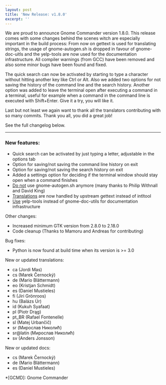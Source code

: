 ```yaml
---
layout: post
title: 'New Release: v1.8.0'
excerpt: ''
---
```


We are proud to announce Gnome Commander version 1.8.0. This release comes with some changes
behind the scenes witch are especially important in the build process: From now on gettext is
used for translating strings, the usage of gnome-autogen.sh is dropped in favour of
gnome-doc-uitls and the yelp-tools are now used for the documentation infrastructure. All
compiler warnings (from GCC) have been removed and also some minor bugs have been found and fixed.

The quick search can now be activated by starting to type a character without hitting another
key like Ctrl or Alt. Also we added two options for not saving the history of the command line
and the search history. Another option was added to leave the terminal open after executing a
command in a terminal, useful for example when a command in the command line is executed with Shift+Enter.
Give it a try, you will like it.

Last but not least we again want to thank all the translators contributing with so many commits.
Thank you all, you did a great job!

See the full changelog below.

-----

### New features:
* Quick search can be activated by just typing a letter, adjustable in the options tab
* Option for saving/not saving the command line history on exit
* Option for saving/not saving the search history on exit
* Added a settings option for deciding if the terminal window should stay open when a command finishes
* [Do not](https://wiki.gnome.org/Projects/GnomeCommon/Migration) use gnome-autogen.sh anymore (many thanks to Philip Withnall and David King)
* [Translations](https://wiki.gnome.org/MigratingFromIntltoolToGettext) are now handled by upstream gettext instead of intltool
* [Use](https://wiki.gnome.org/action/show/Initiatives/GnomeGoals/NewDocumentationInfrastructure) yelp-tools instead of gnome-doc-utils for documentation infrastructure

Other changes:
* Increased minimum GTK version from 2.8.0 to 2.18.0
* Code cleanup (Thanks to Mamoru and Andreas for contributing)

Bug fixes:
* Python is now found at build time when its version is >= 3.0

New or updated translations:
* ca (Jordi Mas)
* cs (Marek Černocký)
* de (Mario Blättermann)
* eo (Kristjan Schmidt)
* es (Daniel Mustieles)
* fi (Jiri Grönroos)
* hu (Balázs Úr)
* id (Kukuh Syafaat)
* pl (Piotr Drąg)
* pt_BR (Rafael Fontenelle)
* sl (Matej Urbančič)
* sr (Мирослав Николић)
* sr@latin (Мирослав Николић)
* sv (Anders Jonsson)

New or updated docs:
* cs (Marek Černocký)
* de (Mario Blättermann)
* es (Daniel Mustieles)

*[GCMD]: Gnome Commander

